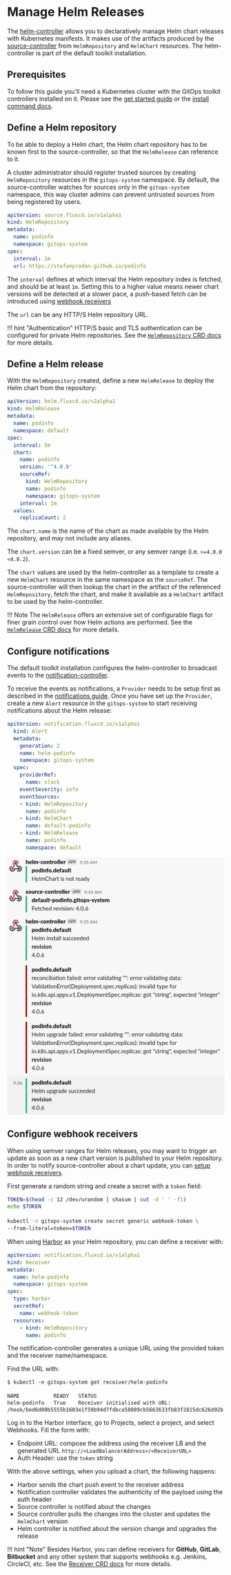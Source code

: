 # Manage Helm Releases

The [helm-controller](../components/helm/controller.md) allows you to
declaratively manage Helm chart releases with Kubernetes manifests.
It makes use of the artifacts produced by the
[source-controller](../components/source/controller.md) from
`HelmRepository` and `HelmChart` resources.
The helm-controller is part of the default toolkit installation.

## Prerequisites

To follow this guide you'll need a Kubernetes cluster with the GitOps 
toolkit controllers installed on it.
Please see the [get started guide](../get-started/index.md)
or the [install command docs](../cmd/tk_install.md).

## Define a Helm repository

To be able to deploy a Helm chart, the Helm chart repository has to be
known first to the source-controller, so that the `HelmRelease` can
reference to it.

A cluster administrator should register trusted sources by creating
`HelmRepository` resources in the `gitops-system` namespace.
By default, the source-controller watches for sources only in the
`gitops-system` namespace, this way cluster admins can prevent
untrusted sources from being registered by users.

```yaml
apiVersion: source.fluxcd.io/v1alpha1
kind: HelmRepository
metadata:
  name: podinfo
  namespace: gitops-system
spec:
  interval: 1m
  url: https://stefanprodan.github.io/podinfo
```

The `interval` defines at which interval the Helm repository index
is fetched, and should be at least `1m`. Setting this to a higher
value means newer chart versions will be detected at a slower pace,
a push-based fetch can be introduced using [webhook receivers](webhook-receivers.md)

The `url` can be any HTTP/S Helm repository URL.

!!! hint "Authentication"
    HTTP/S basic and TLS authentication can be configured for private
    Helm repositories. See the [`HelmRepository` CRD docs](../components/source/helmrepositories.md)
    for more details.

## Define a Helm release

With the `HelmRepository` created, define a new `HelmRelease` to deploy
the Helm chart from the repository:

```yaml
apiVersion: helm.fluxcd.io/v2alpha1
kind: HelmRelease
metadata:
  name: podinfo
  namespace: default
spec:
  interval: 5m
  chart:
    name: podinfo
    version: '^4.0.0'
    sourceRef:
      kind: HelmRepository
      name: podinfo
      namespace: gitops-system
    interval: 1m
  values:
    replicaCount: 2
```

The `chart.name` is the name of the chart as made available by the Helm
repository, and may not include any aliases.

The `chart.version` can be a fixed semver, or any semver range (i.e.
`>=4.0.0 <4.0.2`).

The `chart` values are used by the helm-controller as a template to
create a new `HelmChart` resource in the same namespace as the
`sourceRef`. The source-controller will then lookup the chart in the
artifact of the referenced `HelmRepository`, fetch the chart, and make
it available as a `HelmChart` artifact to be used by the
helm-controller.

!!! Note
    The `HelmRelease` offers an extensive set of configurable flags
    for finer grain control over how Helm actions are performed.
    See the [`HelmRelease` CRD docs](../components/helm/helmreleases.md)
    for more details.

## Configure notifications

The default toolkit installation configures the helm-controller to
broadcast events to the [notification-controller](../components/notification/controller.md).

To receive the events as notifications, a `Provider` needs to be setup
first as described in the [notifications guide](notifications.md#define-a-provider).
Once you have set up the `Provider`, create a new `Alert` resource in
the `gitops-system` to start receiving notifications about the Helm
release:

```yaml
apiVersion: notification.fluxcd.io/v1alpha1
  kind: Alert
  metadata:
    generation: 2
    name: helm-podinfo
    namespace: gitops-system
  spec:
    providerRef:
      name: slack
    eventSeverity: info
    eventSources:
    - kind: HelmRepository
      name: podinfo
    - kind: HelmChart
      name: default-podinfo
    - kind: HelmRelease
      name: podinfo
      namespace: default
```

![helm-controller alerts](../diagrams/helm-controller-alerts.png)

## Configure webhook receivers

When using semver ranges for Helm releases, you may want to trigger an update
as soon as a new chart version is published to your Helm repository.
In order to notify source-controller about a chart update,
you can [setup webhook receivers](webhook-receivers.md).

First generate a random string and create a secret with a `token` field:

```sh
TOKEN=$(head -c 12 /dev/urandom | shasum | cut -d ' ' -f1)
echo $TOKEN

kubectl -n gitops-system create secret generic webhook-token \	
--from-literal=token=$TOKEN
```

When using [Harbor](https://goharbor.io/) as your Helm repository, you can define a receiver with:

```yaml
apiVersion: notification.fluxcd.io/v1alpha1
kind: Receiver
metadata:
  name: helm-podinfo
  namespace: gitops-system
spec:
  type: harbor
  secretRef:
    name: webhook-token
  resources:
    - kind: HelmRepository
      name: podinfo
```

The notification-controller generates a unique URL using the provided token and the receiver name/namespace.

Find the URL with:

```console
$ kubectl -n gitops-system get receiver/helm-podinfo

NAME           READY   STATUS
helm-podinfo   True    Receiver initialised with URL: /hook/bed6d00b5555b1603e1f59b94d7fdbca58089cb5663633fb83f2815dc626d92b
```

Log in to the Harbor interface, go to Projects, select a project, and select Webhooks.
Fill the form with:

* Endpoint URL: compose the address using the receiver LB and the generated URL `http://<LoadBalancerAddress>/<ReceiverURL>`
* Auth Header: use the `token` string

With the above settings, when you upload a chart, the following happens:

* Harbor sends the chart push event to the receiver address
* Notification controller validates the authenticity of the payload using the auth header
* Source controller is notified about the changes
* Source controller pulls the changes into the cluster and updates the `HelmChart` version
* Helm controller is notified about the version change and upgrades the release

!!! hint "Note"
    Besides Harbor, you can define receivers for **GitHub**, **GitLab**, **Bitbucket**
    and any other system that supports webhooks e.g. Jenkins, CircleCI, etc.
    See the [Receiver CRD docs](../components/notification/receiver.md) for more details.
